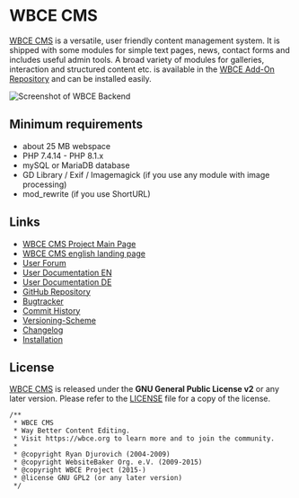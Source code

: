 # WBCE CMS
[WBCE CMS](https://wbce.org) is a versatile, user friendly content management system. It is shipped with some modules for simple text pages, news, contact forms and includes useful admin tools. A broad variety of modules for galleries, interaction and structured content etc. is available in the [WBCE Add-On Repository](https://addons.wbce.org) and can be installed easily.

![Screenshot of WBCE Backend](https://wbce.org/screenshot-github-wbce-start-en.jpg)

## Minimum requirements
  - about 25 MB webspace
  - PHP 7.4.14 - PHP 8.1.x
  - mySQL or MariaDB database
  - GD Library / Exif / Imagemagick (if you use any module with image processing)
  - mod_rewrite (if you use ShortURL)

## Links
  - [WBCE CMS Project Main Page](https://wbce.org)
  - [WBCE CMS english landing page](https://wbce-cms.org)
  - [User Forum](https://forum.wbce.org)
  - [User Documentation EN](https://help.wbce-cms.org)
  - [User Documentation DE](https://help.wbce.org)
  - [GitHub Repository](https://github.com/WBCE/WBCE_CMS)
  - [Bugtracker](https://github.com/WBCE/WBCE_CMS/issues)
  - [Commit History](https://github.com/WBCE/WBCE_CMS/commits/main)
  - [Versioning-Scheme](https://github.com/WBCE/WBCE_CMS/blob/main/wbce/admin/interface/version.php)
  - [Changelog](CHANGELOG.md)
  - [Installation](INSTALL.md)

## License
[WBCE CMS](https://wbce.org) is released under the **GNU General Public License v2** or any later version.
Please refer to the [LICENSE](LICENSE.md) file for a copy of the license.

    /**
     * WBCE CMS
     * Way Better Content Editing.
     * Visit https://wbce.org to learn more and to join the community.
     *
     * @copyright Ryan Djurovich (2004-2009)
     * @copyright WebsiteBaker Org. e.V. (2009-2015)
     * @copyright WBCE Project (2015-)
     * @license GNU GPL2 (or any later version)
     */
